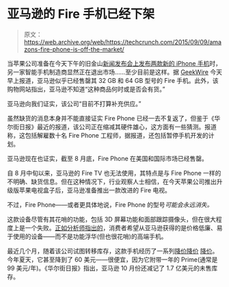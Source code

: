# 亚马逊的 Fire 手机已经下架

> 原文：<https://web.archive.org/web/https://techcrunch.com/2015/09/09/amazons-fire-phone-is-off-the-market/>

当苹果公司准备在今天下午的旧金山[新闻发布会上发布两款新的 iPhone 手机](https://web.archive.org/web/20230313195352/https://techcrunch.com/2015/09/09/liveblog-apple-september-iphone-ipad-announcement-keynote/)时，另一家智能手机制造商显然正在退出市场……至少目前是这样。据 [GeekWire](https://web.archive.org/web/20230313195352/http://www.geekwire.com/2015/amazon-finally-stops-selling-the-fire-phone/) 今天早上报道，亚马逊似乎已经售罄其 32 GB 和 64 GB 型号的 Fire 手机。此外，该购物网站指出，亚马逊不知道“这种商品何时或是否会有货。”

亚马逊向我们证实，该公司“目前不打算补充供应。”

虽然缺货的消息本身并不能直接证实 Fire Phone 已经一去不复返了，但鉴于《华尔街日报》最近的报道，该公司正在缩减其硬件雄心，这方面有一些猜测。报道称，这包括解雇数十名 Fire Phone 工程师，据报道，还包括暂停手机开发的计划。

亚马逊现在也证实，截至 8 月底，Fire Phone 在美国和国际市场已经售罄。

自 8 月中旬以来，亚马逊的 Fire TV 也无法使用，其特点是与 Fire Phone 一样的不明确、缺货信息。但在这种情况下，行业观察人士相信，在今天苹果公司推出升级版苹果电视盒子后，亚马逊准备推出一款改进的 Fire 电视。

不过，Fire Phone——或者更具体地说，Fire Phone 的型号*可能会永远消失。*

这款设备尽管有其花哨的功能，包括 3D 屏幕功能和面部跟踪摄像头，但在很大程度上是一个失败。[正如分析师指出的](https://web.archive.org/web/20230313195352/http://www.wsj.com/articles/amazon-curtails-development-of-consumer-devices-1440632203)，消费者希望从亚马逊获得的是价格低廉、易于使用的设备——而不是功能浮华(但也很花哨)的高端手机。

最近几个月，随着该公司试图转移库存，这款手机经历了一系列[降价](https://web.archive.org/web/20230313195352/http://www.theverge.com/2014/9/8/6121717/amazon-cuts-fire-phone-price-to-99-cents-just-two-months-after-launch)[降价](https://web.archive.org/web/20230313195352/https://techcrunch.com/2015/01/28/fire-phone-uk-price-cut/) [降价](https://web.archive.org/web/20230313195352/http://www.androidpolice.com/2015/05/26/amazon-drops-the-fire-phone-price-again-179-unlocked-still-including-a-year-of-prime-100-value/)。今年夏天，它甚至降到了 60 美元——很便宜，因为它附带一年的 Prime(通常是 99 美元/年)。《华尔街日报》指出，亚马逊 10 月份还减记了 1.7 亿美元的未售库存。